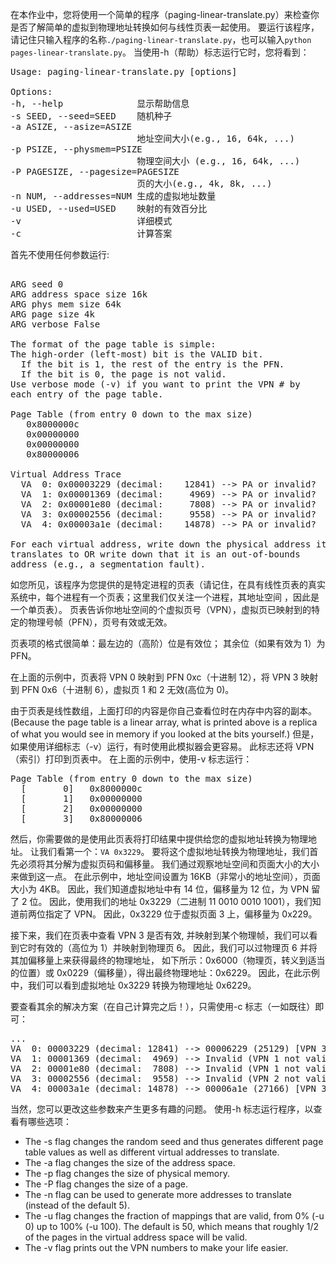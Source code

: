 在本作业中，您将使用一个简单的程序（paging-linear-translate.py）来检查你是否了解简单的虚拟到物理地址转换如何与线性页表一起使用。 
要运行该程序，请记住只输入程序的名称`./paging-linear-translate.py`，也可以输入`python pages-linear-translate.py`。 
当使用-h（帮助）标志运行它时，您将看到：

<pre>
Usage: paging-linear-translate.py [options]

Options:
-h, --help              显示帮助信息
-s SEED, --seed=SEED    随机种子
-a ASIZE, --asize=ASIZE 
                        地址空间大小(e.g., 16, 64k, ...)
-p PSIZE, --physmem=PSIZE
                        物理空间大小 (e.g., 16, 64k, ...)
-P PAGESIZE, --pagesize=PAGESIZE
                        页的大小(e.g., 4k, 8k, ...)
-n NUM, --addresses=NUM 生成的虚拟地址数量
-u USED, --used=USED    映射的有效百分比
-v                      详细模式
-c                      计算答案
</pre>


首先不使用任何参数运行:

<pre>

ARG seed 0
ARG address space size 16k
ARG phys mem size 64k
ARG page size 4k
ARG verbose False

The format of the page table is simple:
The high-order (left-most) bit is the VALID bit.
  If the bit is 1, the rest of the entry is the PFN.
  If the bit is 0, the page is not valid.
Use verbose mode (-v) if you want to print the VPN # by
each entry of the page table.

Page Table (from entry 0 down to the max size)
   0x8000000c
   0x00000000
   0x00000000
   0x80000006

Virtual Address Trace
  VA  0: 0x00003229 (decimal:    12841) --> PA or invalid?
  VA  1: 0x00001369 (decimal:     4969) --> PA or invalid?
  VA  2: 0x00001e80 (decimal:     7808) --> PA or invalid?
  VA  3: 0x00002556 (decimal:     9558) --> PA or invalid?
  VA  4: 0x00003a1e (decimal:    14878) --> PA or invalid?

For each virtual address, write down the physical address it 
translates to OR write down that it is an out-of-bounds 
address (e.g., a segmentation fault).
</pre>



如您所见，该程序为您提供的是特定进程的页表（请记住，在具有线性页表的真实系统中，每个进程有一个页表；这里我们仅关注一个进程，其地址空间 ，因此是一个单页表）。 
页表告诉你地址空间的个虚拟页号（VPN），虚拟页已映射到的特定的物理号帧（PFN），页号有效或无效。

页表项的格式很简单：最左边的（高阶）位是有效位； 其余位（如果有效为 1）为 PFN。

在上面的示例中，页表将 VPN 0 映射到 PFN 0xc（十进制 12），将 VPN 3 映射到 PFN 0x6（十进制 6），虚拟页 1 和 2 无效(高位为 0)。

由于页表是线性数组，上面打印的内容是你自己查看位时在内存中内容的副本。 
(Because the page table is a linear array, what is printed above is a replica of what you would see in memory if you looked at the bits yourself.)
但是，如果使用详细标志（-v）运行，有时使用此模拟器会更容易。 
此标志还将 VPN（索引）打印到页表中。 在上面的示例中，使用-v 标志运行：

<pre>
Page Table (from entry 0 down to the max size)
  [       0]   0x8000000c
  [       1]   0x00000000
  [       2]   0x00000000
  [       3]   0x80000006
</pre>

然后，你需要做的是使用此页表将打印结果中提供给您的虚拟地址转换为物理地址。
让我们看第一个：`VA 0x3229`。 要将这个虚拟地址转换为物理地址，我们首先必须将其分解为虚拟页码和偏移量。
我们通过观察地址空间和页面大小的大小来做到这一点。 
在此示例中，地址空间设置为 16KB（非常小的地址空间），页面大小为 4KB。
因此，我们知道虚拟地址中有 14 位，偏移量为 12 位，为 VPN 留了 2 位。 
因此，使用我们的地址 0x3229（二进制 11 0010 0010 1001），我们知道前两位指定了 VPN。
因此，0x3229 位于虚拟页面 3 上，偏移量为 0x229。

接下来，我们在页表中查看 VPN 3 是否有效, 并映射到某个物理帧，我们可以看到它时有效的（高位为 1）并映射到物理页 6。
因此，我们可以过物理页 6 并将其加偏移量上来获得最终的物理地址，
如下所示：0x6000（物理页，转义到适当的位置）或 0x0229（偏移量），得出最终物理地址：0x6229。 
因此，在此示例中，我们可以看到虚拟地址 0x3229 转换为物理地址 0x6229。

要查看其余的解决方案（在自己计算完之后！），只需使用-c 标志（一如既往）即可：

<pre>
...
VA  0: 00003229 (decimal: 12841) --> 00006229 (25129) [VPN 3]
VA  1: 00001369 (decimal:  4969) --> Invalid (VPN 1 not valid)
VA  2: 00001e80 (decimal:  7808) --> Invalid (VPN 1 not valid)
VA  3: 00002556 (decimal:  9558) --> Invalid (VPN 2 not valid)
VA  4: 00003a1e (decimal: 14878) --> 00006a1e (27166) [VPN 3]
</pre>

当然，您可以更改这些参数来产生更多有趣的问题。 使用-h 标志运行程序，以查看有哪些选项：


- The -s flag changes the random seed and thus generates different
  page table values as well as different virtual addresses to translate.
- The -a flag changes the size of the address space.
- The -p flag changes the size of physical memory.
- The -P flag changes the size of a page.
- The -n flag can be used to generate more addresses to translate
  (instead of the default 5).
- The -u flag changes the fraction of mappings that are valid, from
  0% (-u 0) up to 100% (-u 100). The default is 50, which means
  that roughly 1/2 of the pages in the virtual address space will be valid.
- The -v flag prints out the VPN numbers to make your life easier.



